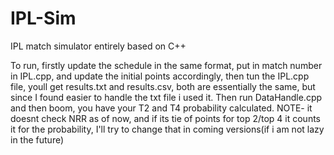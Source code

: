 # IPL-Sim
IPL match simulator entirely based on C++

To run, firstly update the schedule in the same format, put in match number in IPL.cpp, and update the initial points accordingly, then tun the IPL.cpp file, youll get results.txt and results.csv, both are essentially the same, but since I found easier to handle the txt file i used it. Then run DataHandle.cpp and then boom, you have your T2 and T4 probability calculated. NOTE- it doesnt check NRR as of now, and if its tie of points for top 2/top 4 it counts it for the probability, I'll try to change that in coming versions(if i am not lazy in the future)
